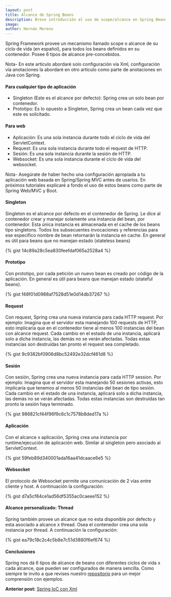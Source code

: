 ```yaml
---
layout: post
title: Alcance de Spring Beans
description: Breve introducción al uso de scope/alcance en Spring Beans.
image: 
author: Hernán Moreno
---
```


Spring Framework provee un mecanismo llamado scope o alcance de su ciclo de vida (en español), para todos los beans definidos en su contenedor. Posee 6 tipos de alcance pre-concebidos. 

Nota- En este artículo abordaré solo configuración vía Xml, configuración vía anotaciones la abordaré en otro artículo como parte de anotaciones en Java con Spring.

#### Para cualquier tipo de aplicación
* Singleton (Este es el alcance por defecto): Spring crea un solo bean por contenedor.
* Prototipo: Es lo opuesto a Singleton, Spring crea un bean cada vez que este es solicitado.

#### Para web
* Aplicación: Es una sola instancia durante todo el ciclo de vida del ServletContext.
* Request: Es una sola instancia durante todo el request de HTTP.
* Sesión: Es una sola instancia durante la sesión de HTTP.
* Websocket: Es una sola instancia durante el ciclo de vida del websocket.

Nota- Asegúrate de haber hecho una configuración apropiada a tu aplicación web basada en Spring/Spring MVC antes de usarlos. En próximos tutoriales explicaré a fondo el uso de estos beans como parte de Spring Web/MVC y Boot.

#### Singleton
Singleton es el alcance por defecto en el contenedor de Spring. Le dice al contenedor crear y manejar solamente una instancia del bean, por contenedor. Esta única instancia es almacenada en el cache de los beans tipo singletons. Todos los subsecuentes invocaciones y referencias para ese específico nombre de bean retornarán la instancia en cache. En general es útil para beans que no manejan estado (stateless beans)

{% gist 14c89a28c5ea830feefdaf065a2528a4 %}

#### Prototipo
Con prototipo, por cada petición un nuevo bean es creado por código de la aplicación. En general es útil para beans que manejan estado (stateful beans).

{% gist f48f01d0988af7528d51e0d14db37267 %}

#### Request
Con request, Spring crea una nueva instancia para cada HTTP request. Por ejemplo: Imagina que el servidor esta manejando 100 requests de HTTP, esto implicaría que en el contenedor tiene al menos 100 instancias del bean con alcance request. Cada cambio en el estado de una instancia, aplicará solo a dicha instancia, las demás no se verán afectadas. Todas estas instancias son destruídas tan pronto el request sea completado.

{% gist 9c9382bf0906d8bc52492e32dcf461d8 %}

#### Sesión
Con sesión, Spring crea una nueva instancia para cada HTTP session. Por ejemplo: Imagina que el servidor esta manejando 50 sesiones activas, esto implicaría que tenemos al menos 50 instancias del bean de tipo sesión.  Cada cambio en el estado de una instancia, aplicará solo a dicha instancia, las demás no se verán afectadas. Todas estas instancias son destruídas tan pronto la sesión haya terminado.

{% gist 986821cf44f96f9c6c1c7578b8ded17a %}

#### Aplicación
Con el alcance x aplicación, Spring crea una instancia por runtime/ejecución de aplicación web. Similar al singleton pero asociado al ServletContext. 

{% gist 59feb89d340001ada16aa41dcaace6e5 %}

#### Websocket
El protocolo de Websocket permite una comunicación de 2 vías entre cliente y host. A continuación la configuración:

{% gist d7a5cf84ce1ad56df5355ac0caeee152 %}

#### Alcance personalizado: Thread
Spring también provee un alcance que no esta disponible por defecto y esta asociado a alcance x thread. Osea el contenedor crea una sola instancia por thread. A continuación la configuración:

{% gist ea79c18c2c4c5b8e7c51d3880f6ef674 %}

#### Conclusiones
Spring nos dá 6 tipos de alcance de beans con diferentes ciclos de vida x cada alcance, que pueden ser configurados de manera sencilla. Como siempre te invito a que revises nuestro [repositorio](https://github.com/sistecma/spring-desde-cero) para un mejor comprensión con ejemplos. 

**Anterior post:** [Spring IoC con Xml](https://sistecma.github.io/2021/01/01/spring-ioc-xml.html)